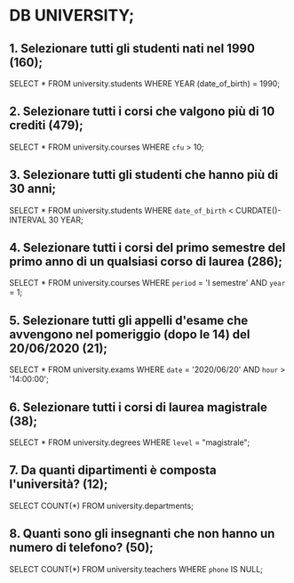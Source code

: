 # DB UNIVERSITY;


## 1. Selezionare tutti gli studenti nati nel 1990 (160);

SELECT 
    *
FROM
    university.students
WHERE YEAR
    (date_of_birth) = 1990;


## 2. Selezionare tutti i corsi che valgono più di 10 crediti (479);

SELECT 
    *
FROM
    university.courses
WHERE
    `cfu` > 10;


## 3. Selezionare tutti gli studenti che hanno più di 30 anni;

SELECT 
    *
FROM
    university.students
    WHERE `date_of_birth` < CURDATE()- INTERVAL 30 YEAR;


## 4. Selezionare tutti i corsi del primo semestre del primo anno di un qualsiasi corso di laurea (286);

SELECT 
    *
FROM
    university.courses
WHERE
    `period` = 'I semestre' AND `year` = 1;


## 5. Selezionare tutti gli appelli d'esame che avvengono nel pomeriggio (dopo le 14) del 20/06/2020 (21);

SELECT 
    *
FROM
    university.exams
    WHERE
    `date` = '2020/06/20' AND `hour` > '14:00:00';


## 6. Selezionare tutti i corsi di laurea magistrale (38);

SELECT 
    *
FROM
    university.degrees
    WHERE `level` = "magistrale";

## 7. Da quanti dipartimenti è composta l'università? (12);

SELECT 
COUNT(*)
 FROM university.departments;



## 8. Quanti sono gli insegnanti che non hanno un numero di telefono? (50);

SELECT 
    COUNT(*)
FROM
    university.teachers
    WHERE `phone` IS NULL;